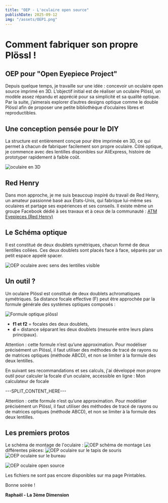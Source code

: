 ```yaml
---
title: "OEP - L'oculaire open source"
publishDate: 2025-09-12
img: "/assets/OEP1.png"
---
```


# Comment fabriquer son propre Plössl !
## OEP pour "Open Eyepiece Project"

Depuis quelque temps, je travaille sur une idée : concevoir un oculaire open source imprimé en 3D.
L’objectif initial est de réaliser un oculaire Plössl, un modèle assez répandu et apprécié pour sa simplicité et sa qualité optique. Par la suite, j’aimerais explorer d’autres designs optique comme le double Plössl afin de proposer une petite bibliothèque d’oculaires libres et reproductibles.

## Une conception pensée pour le DIY

La structure est entièrement conçue pour être imprimée en 3D, ce qui permet à chacun de fabriquer facilement son propre oculaire.
Côté optique, je commence avec des lentilles disponibles sur AliExpress, histoire de prototyper rapidement à faible coût.

![oculaire en 3D](/assets/OE3D.png)

## Red Henry

Dans mon approche, je me suis beaucoup inspiré du travail de Red Henry, un amateur passionné basé aux États-Unis, qui fabrique lui-même ses oculaires et partage ses expériences et ses conseils.
Il existe même un groupe Facebook dédié à ses travaux et à ceux de la communauté : [ATM Eyepieces (Red Henry)](https://www.facebook.com/groups/1484777181687589/)

## Le Schéma optique

Il est constitué de deux doublets symétriques, chacun formé de deux lentilles collées. Ces deux doublets sont placés face à face, séparés par un petit espace appelé spacer.

![OEP oculaire avec sens des lentilles visible](/assets/OEPdraw.PNG )

## Un outil ?

Un oculaire Plössl est constitué de deux doublets achromatiques symétriques. Sa distance focale effective (F) peut être approchée par la formule générale des systèmes optiques composés :

![Formule optique plôssl](/assets/OEPFormuleplossl.png)

- **f1 et f2**  = focales des deux doublets,
- **d** = distance séparant les deux doublets (mesurée entre leurs plans principaux).

Attention : cette formule n’est qu’une approximation. Pour modéliser précisément un Plössl, il faut utiliser des méthodes de tracé de rayons ou de matrices optiques (méthode ABCD), et non se limiter à la formule des deux lentilles.

En suivant ses recommandations et ses calculs, j'ai développé mon propre outil pour calculer la focale d'un oculaire, accessible en ligne : Mon calculateur de focale

---SPLIT_CONTENT_HERE---

Attention : cette formule n’est qu’une approximation. Pour modéliser précisément un Plössl, il faut utiliser des méthodes de tracé de rayons ou de matrices optiques (méthode ABCD), et non se limiter à la formule des deux lentilles.

## Les premiers protos

Le schéma de montage de l'oculaire : 
![OEP schéma de montage](/assets/OEPSchema.png)
Les différentes pièces:
![OEP oculaire sur le tapis de souris](/assets/OEP2.png)
![OEP oculaire sur le bureau](/assets/OEP4.png)

![OEP oculaire open source](/assets/OEP3.png)

Les fichiers ne sont pas encore disponibles sur ma page Printables.

Bonne soirée !

**Raphaël - La 3ème Dimension**